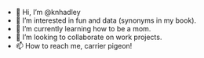 - 👋 Hi, I’m @knhadley
- 👀 I’m interested in fun and data (synonyms in my book). 
- 🌱 I’m currently learning how to be a mom. 
- 💞️ I’m looking to collaborate on  work projects. 
- 📫 How to reach me, carrier pigeon! 

<!---
knhadley/knhadley is a ✨ special ✨ repository because its `README.md` (this file) appears on your GitHub profile.
You can click the Preview link to take a look at your changes.
--->
